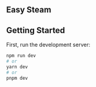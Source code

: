 ## Easy Steam
## Getting Started

First, run the development server:

```bash
npm run dev
# or
yarn dev
# or
pnpm dev
```

